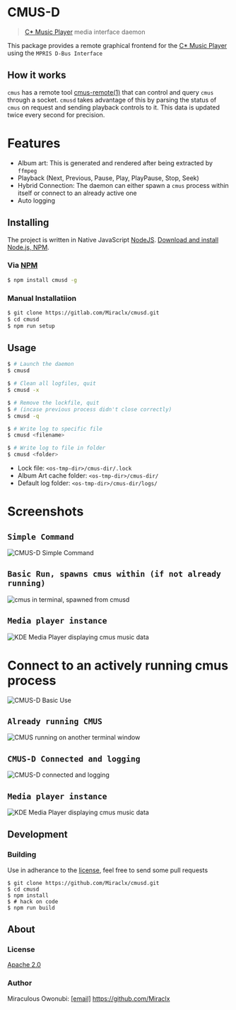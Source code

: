 CMUS-D
===============================
> [C* Music Player][cmus] media interface daemon

This package provides a remote graphical frontend for the [C* Music Player][cmus] using the `MPRIS D-Bus Interface`

How it works
------------
`cmus` has a remote tool [cmus-remote(1)](https://linux.die.net/man/1/cmus-remote) that can control and query `cmus` through a socket.
`cmusd` takes advantage of this by parsing the status of `cmus` on request and sending playback controls to it.
This data is updated twice every second for precision.

# Features
* Album art: This is generated and rendered after being extracted by `ffmpeg`
* Playback (Next, Previous, Pause, Play, PlayPause, Stop, Seek)
* Hybrid Connection: The daemon can either spawn a `cmus` process within itself or connect to an already active one
* Auto logging

Installing
----------
The project is written in Native JavaScript [NodeJS](https://github.com/nodejs/node).
[Download and install Node.js, NPM](https://nodejs.org/en/download/).

### Via [NPM][npm]
``` bash
$ npm install cmusd -g
```
### Manual Installatiion
``` bash
$ git clone https://gitlab.com/Miraclx/cmusd.git
$ cd cmusd
$ npm run setup
```

Usage
-----
``` bash
$ # Launch the daemon
$ cmusd

$ # Clean all logfiles, quit
$ cmusd -x

$ # Remove the lockfile, quit
$ # (incase previous process didn't close correctly)
$ cmusd -q

$ # Write log to specific file
$ cmusd <filename>

$ # Write log to file in folder
$ cmusd <folder>
```

* Lock file: `<os-tmp-dir>/cmus-dir/.lock`
* Album Art cache folder: `<os-tmp-dir>/cmus-dir/`
* Default log folder: `<os-tmp-dir>/cmus-dir/logs/`

# Screenshots
## `Simple Command`
![CMUS-D Simple Command](https://raw.githubusercontent.com/Miraclx/cmusd/master/screenshots/cmusd.png "CMUS-D Simple Command")
## `Basic Run, spawns cmus within (if not already running)`
![cmus in terminal, spawned from cmusd](https://raw.githubusercontent.com/Miraclx/cmusd/master/screenshots/cmusd-spawn.png "CMUS-D Spawning a cmus process within itself (if not already running)")
## `Media player instance`
![KDE Media Player displaying cmus music data](https://raw.githubusercontent.com/Miraclx/cmusd/master/screenshots/mpris-player.png "KDE Media Player displaying cmus music data")

# Connect to an actively running cmus process
![CMUS-D Basic Use](https://raw.githubusercontent.com/Miraclx/cmusd/master/screenshots/cmusd-connect.png)

## `Already running CMUS`
![CMUS running on another terminal window](https://raw.githubusercontent.com/Miraclx/cmusd/master/screenshots/cmus-solo.png)

## `CMUS-D Connected and logging`
![CMUS-D connected and logging](https://raw.githubusercontent.com/Miraclx/cmusd/master/screenshots/cmusd-logs.png)

## `Media player instance`
![KDE Media Player displaying cmus music data](https://raw.githubusercontent.com/Miraclx/cmusd/master/screenshots/mpris-connect.png)


## Development
### Building
Use in adherance to the [license][license], feel free to send some pull requests
```
$ git clone https://github.com/Miraclx/cmusd.git
$ cd cmusd
$ npm install
$ # hack on code
$ npm run build
```
## About
### License
[Apache 2.0][license]
### Author
Miraculous Owonubi: [[email]](mailto:omiraculous@gmail.com) <https://github.com/Miraclx>

[npm]:  https://github.com/npm/npm "The Node Package Manager"
[cmus]:  https://github.com/cmus/cmus "C* Music Player"
[license]:  LICENSE "Apache 2.0 License"
